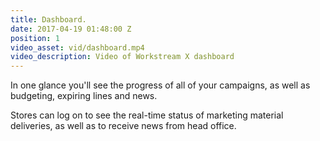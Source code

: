 ```yaml
---
title: Dashboard.
date: 2017-04-19 01:48:00 Z
position: 1
video_asset: vid/dashboard.mp4
video_description: Video of Workstream X dashboard
---
```


In one glance you'll see the progress of all of your campaigns, as well as budgeting, expiring lines and news.

Stores can log on to see the real-time status of marketing material deliveries, as well as to receive news from head office.
